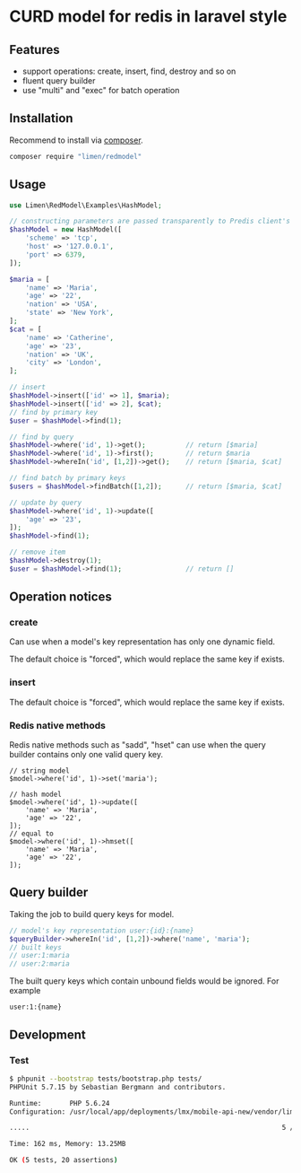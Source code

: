 # CURD model for redis in laravel style

## Features

+ support operations: create, insert, find, destroy and so on 
+ fluent query builder
+ use "multi" and "exec" for batch operation

## Installation

Recommend to install via [composer](https://getcomposer.org/ "").

```bash
composer require "limen/redmodel"
```

## Usage

```php
use Limen\RedModel\Examples\HashModel;

// constructing parameters are passed transparently to Predis client's constructor 
$hashModel = new HashModel([
    'scheme' => 'tcp',
    'host' => '127.0.0.1',
    'port' => 6379,
]);

$maria = [
    'name' => 'Maria',
    'age' => '22',
    'nation' => 'USA',
    'state' => 'New York',
];
$cat = [
    'name' => 'Catherine',
    'age' => '23',
    'nation' => 'UK',
    'city' => 'London',
];

// insert
$hashModel->insert(['id' => 1], $maria);
$hashModel->insert(['id' => 2], $cat);
// find by primary key
$user = $hashModel->find(1);

// find by query
$hashModel->where('id', 1)->get();          // return [$maria]
$hashModel->where('id', 1)->first();        // return $maria
$hashModel->whereIn('id', [1,2])->get();    // return [$maria, $cat]

// find batch by primary keys
$users = $hashModel->findBatch([1,2]);      // return [$maria, $cat]

// update by query
$hashModel->where('id', 1)->update([
    'age' => '23',
]);
$hashModel->find(1);

// remove item
$hashModel->destroy(1);
$user = $hashModel->find(1);                // return []
```

## Operation notices

### create

Can use when a model's key representation has only one dynamic field.

The default choice is "forced", which would replace the same key if exists.  

### insert

The default choice is "forced", which would replace the same key if exists.  

### Redis native methods

Redis native methods such as "sadd", "hset" can use when the query builder contains only one valid query key.
    
    // string model
    $model->where('id', 1)->set('maria');
    
    // hash model
    $model->where('id', 1)->update([
        'name' => 'Maria',
        'age' => '22',
    ]);
    // equal to
    $model->where('id', 1)->hmset([
        'name' => 'Maria',
        'age' => '22',
    ]);

## Query builder

Taking the job to build query keys for model.

```php
// model's key representation user:{id}:{name}
$queryBuilder->whereIn('id', [1,2])->where('name', 'maria');
// built keys
// user:1:maria
// user:2:maria
```
    
The built query keys which contain unbound fields would be ignored. For example

```
user:1:{name}
```

## Development

### Test

```bash
$ phpunit --bootstrap tests/bootstrap.php tests/
PHPUnit 5.7.15 by Sebastian Bergmann and contributors.

Runtime:       PHP 5.6.24
Configuration: /usr/local/app/deployments/lmx/mobile-api-new/vendor/limen/redmodel/phpunit.xml.dist

.....                                                               5 / 5 (100%)

Time: 162 ms, Memory: 13.25MB

OK (5 tests, 20 assertions)
```


